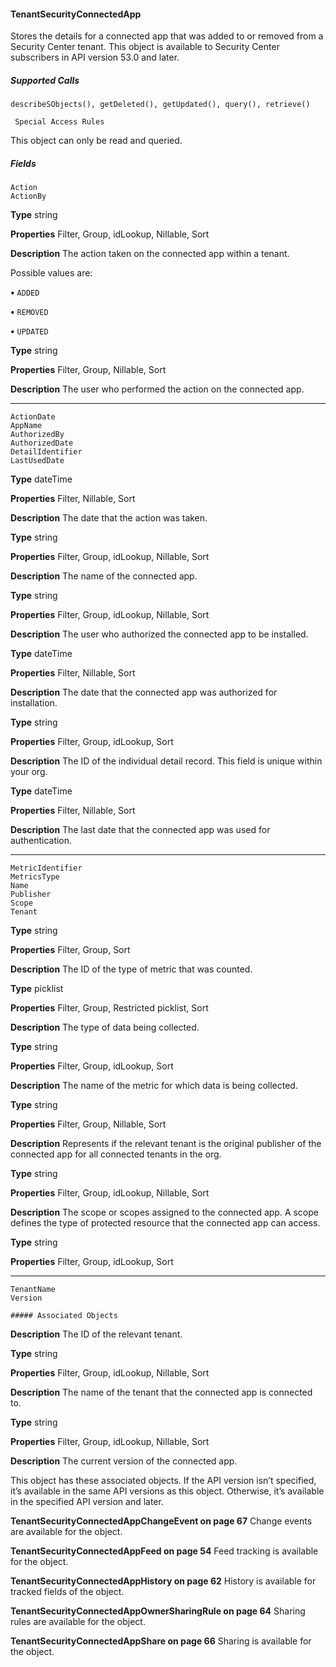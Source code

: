 #### TenantSecurityConnectedApp

Stores the details for a connected app that was added to or removed from a Security Center tenant. This object is available to Security
Center subscribers in API version 53.0 and later.

##### Supported Calls
```
describeSObjects(), getDeleted(), getUpdated(), query(), retrieve()

 Special Access Rules

```
This object can only be read and queried.

##### Fields

```
Action
ActionBy

```

**Type**
string

**Properties**
Filter, Group, idLookup, Nillable, Sort

**Description**
The action taken on the connected app within a tenant.

Possible values are:

**•** `ADDED`

**•** `REMOVED`

**•** `UPDATED`

**Type**
string

**Properties**
Filter, Group, Nillable, Sort

**Description**
The user who performed the action on the connected app.


-----

```
ActionDate
AppName
AuthorizedBy
AuthorizedDate
DetailIdentifier
LastUsedDate

```

**Type**
dateTime

**Properties**
Filter, Nillable, Sort

**Description**
The date that the action was taken.

**Type**
string

**Properties**
Filter, Group, idLookup, Nillable, Sort

**Description**
The name of the connected app.

**Type**
string

**Properties**
Filter, Group, idLookup, Nillable, Sort

**Description**
The user who authorized the connected app to be installed.

**Type**
dateTime

**Properties**
Filter, Nillable, Sort

**Description**
The date that the connected app was authorized for installation.

**Type**
string

**Properties**
Filter, Group, idLookup, Sort

**Description**
The ID of the individual detail record. This field is unique within your org.

**Type**
dateTime

**Properties**
Filter, Nillable, Sort

**Description**
The last date that the connected app was used for authentication.


-----

```
MetricIdentifier
MetricsType
Name
Publisher
Scope
Tenant

```

**Type**
string

**Properties**
Filter, Group, Sort

**Description**
The ID of the type of metric that was counted.

**Type**
picklist

**Properties**
Filter, Group, Restricted picklist, Sort

**Description**
The type of data being collected.

**Type**
string

**Properties**
Filter, Group, idLookup, Sort

**Description**
The name of the metric for which data is being collected.

**Type**
string

**Properties**
Filter, Group, Nillable, Sort

**Description**
Represents if the relevant tenant is the original publisher of the connected app for all
connected tenants in the org.

**Type**
string

**Properties**
Filter, Group, idLookup, Nillable, Sort

**Description**
The scope or scopes assigned to the connected app. A scope defines the type of protected
resource that the connected app can access.

**Type**
string

**Properties**
Filter, Group, idLookup, Sort


-----

```
TenantName
Version

##### Associated Objects

```

**Description**
The ID of the relevant tenant.

**Type**
string

**Properties**
Filter, Group, idLookup, Nillable, Sort

**Description**
The name of the tenant that the connected app is connected to.

**Type**
string

**Properties**
Filter, Group, idLookup, Nillable, Sort

**Description**
The current version of the connected app.


This object has these associated objects. If the API version isn’t specified, it’s available in the same API versions as this object. Otherwise,
it’s available in the specified API version and later.

**TenantSecurityConnectedAppChangeEvent on page 67**
Change events are available for the object.

**TenantSecurityConnectedAppFeed on page 54**
Feed tracking is available for the object.

**TenantSecurityConnectedAppHistory on page 62**
History is available for tracked fields of the object.

**TenantSecurityConnectedAppOwnerSharingRule on page 64**
Sharing rules are available for the object.

**TenantSecurityConnectedAppShare on page 66**
Sharing is available for the object.
